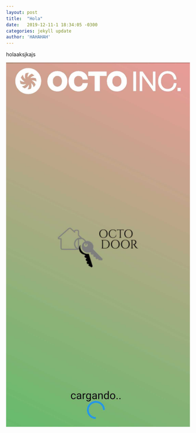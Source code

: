 ```yaml
---
layout: post
title:  "Hola"
date:   2019-12-11-1 18:34:05 -0300
categories: jekyll update
author: 'HAHAHAH'
---
```


holaaksjkajs

![HOLA](/images/inicio.jpg)